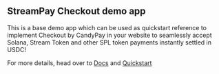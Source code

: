 ## StreamPay Checkout demo app

This is a base demo app which can be used as quickstart reference to implement Checkout by CandyPay in your website to seamlessly accept Solana, Stream Token and other SPL token payments instantly settled in USDC!

For more details, head over to [Docs](https://docs.streampayment.app/) and [Quickstart](https://docs.streampayment.app/checkout/quickstart.html)
